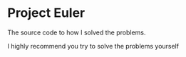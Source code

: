 # Project Euler
The source code to how I solved the problems.

I highly recommend you try to solve the problems yourself
